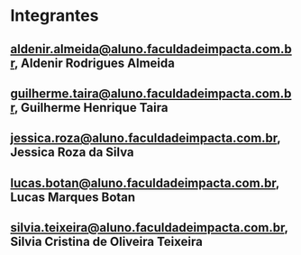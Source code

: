 # Integrantes

## aldenir.almeida@aluno.faculdadeimpacta.com.br, Aldenir Rodrigues Almeida
## guilherme.taira@aluno.faculdadeimpacta.com.br, Guilherme Henrique Taira
## jessica.roza@aluno.faculdadeimpacta.com.br, Jessica Roza da Silva
## lucas.botan@aluno.faculdadeimpacta.com.br, Lucas Marques Botan
## silvia.teixeira@aluno.faculdadeimpacta.com.br, Silvia Cristina de Oliveira Teixeira
